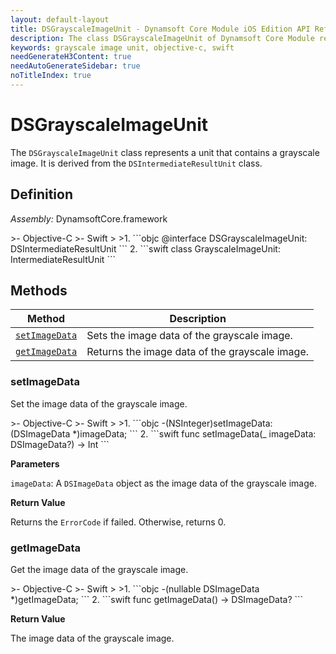 ```yaml
---
layout: default-layout
title: DSGrayscaleImageUnit - Dynamsoft Core Module iOS Edition API Reference
description: The class DSGrayscaleImageUnit of Dynamsoft Core Module represents a unit that contains a grayscale image. It is derived from the DSIntermediateResultUnit class.
keywords: grayscale image unit, objective-c, swift
needGenerateH3Content: true
needAutoGenerateSidebar: true
noTitleIndex: true
---
```


# DSGrayscaleImageUnit

The `DSGrayscaleImageUnit` class represents a unit that contains a grayscale image. It is derived from the `DSIntermediateResultUnit` class.

## Definition

*Assembly:* DynamsoftCore.framework

<div class="sample-code-prefix"></div>
>- Objective-C
>- Swift
>
>1. 
```objc
@interface DSGrayscaleImageUnit: DSIntermediateResultUnit
```
2. 
```swift
class GrayscaleImageUnit: IntermediateResultUnit
```

## Methods

| Method | Description |
|------- |-------------|
| [`setImageData`](#setimagedata) | Sets the image data of the grayscale image. |
| [`getImageData`](#getimagedata) | Returns the image data of the grayscale image. |

### setImageData

Set the image data of the grayscale image.

<div class="sample-code-prefix"></div>
>- Objective-C
>- Swift
>
>1. 
```objc
-(NSInteger)setImageData:(DSImageData *)imageData;
```
2. 
```swift
func setImageData(_ imageData: DSImageData?) -> Int
```

**Parameters**

`imageData`: A `DSImageData` object as the image data of the grayscale image.

**Return Value**

Returns the `ErrorCode` if failed. Otherwise, returns 0.

### getImageData

Get the image data of the grayscale image.

<div class="sample-code-prefix"></div>
>- Objective-C
>- Swift
>
>1. 
```objc
-(nullable DSImageData *)getImageData;
```
2. 
```swift
func getImageData() -> DSImageData?
```

**Return Value**

The image data of the grayscale image.
